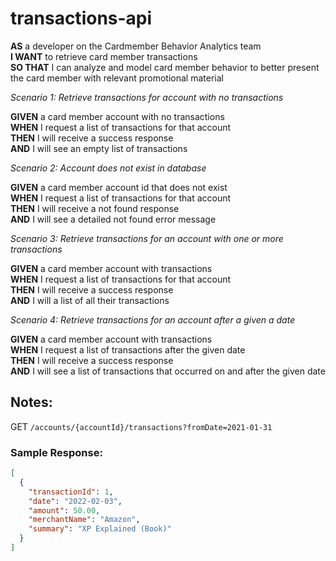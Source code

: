 # transactions-api

**AS** a developer on the Cardmember Behavior Analytics team<br/>
**I WANT** to retrieve card member transactions<br/>
**SO THAT** I can analyze and model card member behavior to better present the card member with relevant promotional
material

_Scenario 1: Retrieve transactions for account with no transactions_

**GIVEN** a card member account with no transactions<br/>
**WHEN** I request a list of transactions for that account<br/>
**THEN** I will receive a success response<br/>
**AND** I will see an empty list of transactions

_Scenario 2: Account does not exist in database_

**GIVEN** a card member account id that does not exist<br/>
**WHEN** I request a list of transactions for that account<br/>
**THEN** I will receive a not found response<br/>
**AND** I will see a detailed not found error message

_Scenario 3: Retrieve transactions for an account with one or more transactions_

**GIVEN** a card member account with transactions<br/>
**WHEN** I request a list of transactions for that account<br/>
**THEN** I will receive a success response<br/>
**AND** I will a list of all their transactions

_Scenario 4: Retrieve transactions for an account after a given a date_

**GIVEN** a card member account with transactions<br/>
**WHEN** I request a list of transactions after the given date<br/>
**THEN** I will receive a success response<br/>
**AND** I will see a list of transactions that occurred on and after the given date

## Notes:

GET `/accounts/{accountId}/transactions?fromDate=2021-01-31`

### Sample Response:

```json
[
  {
    "transactionId": 1,
    "date": "2022-02-03",
    "amount": 50.00,
    "merchantName": "Amazon",
    "summary": "XP Explained (Book)"
  }
]
```